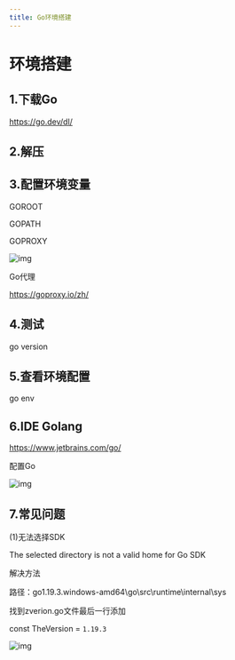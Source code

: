 ```yaml
---
title: Go环境搭建
---
```


# 环境搭建

## **1.下载Go**

https://go.dev/dl/

##  **2.解压**

## **3.配置环境变量**

GOROOT

GOPATH

GOPROXY



![img](http://cxy-csx.top/FllSFmxz3FY23mk_VqBIzk75T16z)



Go代理

https://goproxy.io/zh/

## **4.测试**

go version

## **5.查看环境配置**

go env

## **6.IDE Golang**

https://www.jetbrains.com/go/

配置Go

![img](http://cxy-csx.top/Fh3K58ILhZMt2gifJBgMoYbyrfYn)

## **7.常见问题**

(1)无法选择SDK

The selected directory is not a valid home for Go SDK

解决方法

路径：go1.19.3.windows-amd64\go\src\runtime\internal\sys

找到zverion.go文件最后一行添加

const TheVersion = `1.19.3`

![img](http://cxy-csx.top/FkhLwq6v0-aFTlbrpalgATDwVPoG)